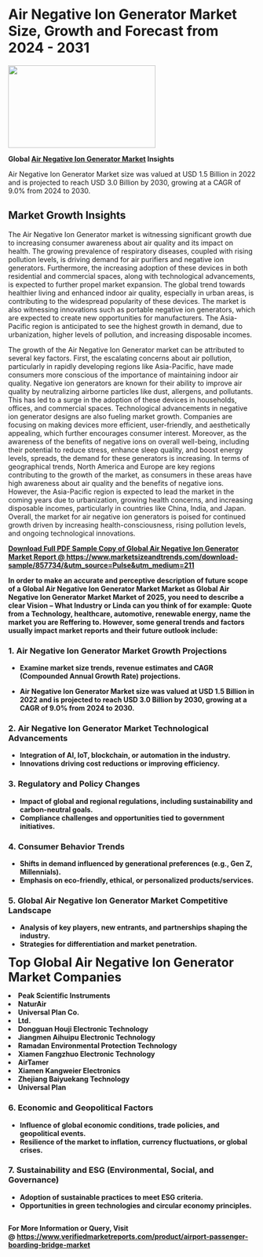 <H1>Air Negative Ion Generator Market Size, Growth and Forecast from 2024 - 2031</H1><img class="aligncenter size-medium wp-image-584254" src="https://thirdeyenews.in/wp-content/uploads/2024/09/Global-Market-Research-300x168.jpeg" alt="" width="300" height="168" /><p><strong>Global&nbsp;<a href="https://www.marketsizeandtrends.com/download-sample/857734/&amp;utm_source=Pulse&amp;utm_medium=211">Air Negative Ion Generator Market</a> Insights</strong></p><p>Air Negative Ion Generator Market size was valued at USD 1.5 Billion in 2022 and is projected to reach USD 3.0 Billion by 2030, growing at a CAGR of 9.0% from 2024 to 2030.</p><p><h2>Market Growth Insights</h2> <p>The Air Negative Ion Generator market is witnessing significant growth due to increasing consumer awareness about air quality and its impact on health. The growing prevalence of respiratory diseases, coupled with rising pollution levels, is driving demand for air purifiers and negative ion generators. Furthermore, the increasing adoption of these devices in both residential and commercial spaces, along with technological advancements, is expected to further propel market expansion. The global trend towards healthier living and enhanced indoor air quality, especially in urban areas, is contributing to the widespread popularity of these devices. The market is also witnessing innovations such as portable negative ion generators, which are expected to create new opportunities for manufacturers. The Asia-Pacific region is anticipated to see the highest growth in demand, due to urbanization, higher levels of pollution, and increasing disposable incomes.</p> <p><strong><a href="#"></a></strong></p> <p>The growth of the Air Negative Ion Generator market can be attributed to several key factors. First, the escalating concerns about air pollution, particularly in rapidly developing regions like Asia-Pacific, have made consumers more conscious of the importance of maintaining indoor air quality. Negative ion generators are known for their ability to improve air quality by neutralizing airborne particles like dust, allergens, and pollutants. This has led to a surge in the adoption of these devices in households, offices, and commercial spaces. Technological advancements in negative ion generator designs are also fueling market growth. Companies are focusing on making devices more efficient, user-friendly, and aesthetically appealing, which further encourages consumer interest. Moreover, as the awareness of the benefits of negative ions on overall well-being, including their potential to reduce stress, enhance sleep quality, and boost energy levels, spreads, the demand for these generators is increasing. In terms of geographical trends, North America and Europe are key regions contributing to the growth of the market, as consumers in these areas have high awareness about air quality and the benefits of negative ions. However, the Asia-Pacific region is expected to lead the market in the coming years due to urbanization, growing health concerns, and increasing disposable incomes, particularly in countries like China, India, and Japan. Overall, the market for air negative ion generators is poised for continued growth driven by increasing health-consciousness, rising pollution levels, and ongoing technological innovations.</p> <p><strong><a href="#"></p><p><span class=""><strong>Download Full PDF Sample Copy of Global Air Negative Ion Generator Market Report</strong> @ <a href="https://www.marketsizeandtrends.com/download-sample/857734/&amp;utm_source=Pulse&amp;utm_medium=211" target="_blank">https://www.marketsizeandtrends.com/download-sample/857734/&amp;utm_source=Pulse&amp;utm_medium=211</a></span></p><p>In order to make an accurate and perceptive description of future scope of a Global&nbsp;Air Negative Ion Generator Market Market as Global&nbsp;Air Negative Ion Generator Market Market of 2025, you need to describe a clear Vision &ndash; What Industry or Linda can you think of for example: Quote from a Technology, healthcare, automotive, renewable energy, name the market you are Reffering to. However, some general trends and factors usually impact market reports and their future outlook include:</p><h3>1.&nbsp;<strong>Air Negative Ion Generator Market Growth Projections</strong></h3><ul><li>Examine market size trends, revenue estimates and CAGR (Compounded Annual Growth Rate) projections.</li><li><p>Air Negative Ion Generator Market size was valued at USD 1.5 Billion in 2022 and is projected to reach USD 3.0 Billion by 2030, growing at a CAGR of 9.0% from 2024 to 2030.</p></li></ul><h3>2.&nbsp;<strong>Air Negative Ion Generator Market Technological Advancements</strong></h3><ul><li>Integration of AI, IoT, blockchain, or automation in the industry.</li><li>Innovations driving cost reductions or improving efficiency.</li></ul><h3>3.&nbsp;<strong>Regulatory and Policy Changes</strong></h3><ul><li>Impact of global and regional regulations, including sustainability and carbon-neutral goals.</li><li>Compliance challenges and opportunities tied to government initiatives.</li></ul><h3>4.&nbsp;<strong>Consumer Behavior Trends</strong></h3><ul><li>Shifts in demand influenced by generational preferences (e.g., Gen Z, Millennials).</li><li>Emphasis on eco-friendly, ethical, or personalized products/services.</li></ul><h3>5.&nbsp;<strong>Global Air Negative Ion Generator Market Competitive Landscape</strong></h3><ul><li>Analysis of key players, new entrants, and partnerships shaping the industry.</li><li>Strategies for differentiation and market penetration.</li></ul><p data-pm-slice="1 1 []"><span style="color: inherit; font-family: inherit; font-size: 25px;">Top Global Air Negative Ion Generator Market Companies</span></p><div class="" data-test-id=""><p><li>Peak Scientific Instruments</li><li> NaturAir</li><li> Universal Plan Co.</li><li> Ltd.</li><li> Dongguan Houji Electronic Technology</li><li> Jiangmen Aihuipu Electronic Technology</li><li> Ramadan Environmental Protection Technology</li><li> Xiamen Fangzhuo Electronic Technology</li><li> AirTamer</li><li> Xiamen Kangweier Electronics</li><li> Zhejiang Baiyuekang Technology</li><li> Universal Plan</li></p></div><h3>6.&nbsp;<strong>Economic and Geopolitical Factors</strong></h3><ul><li>Influence of global economic conditions, trade policies, and geopolitical events.</li><li>Resilience of the market to inflation, currency fluctuations, or global crises.</li></ul><h3>7.&nbsp;<strong>Sustainability and ESG (Environmental, Social, and Governance)</strong></h3><ul><li>Adoption of sustainable practices to meet ESG criteria.</li><li>Opportunities in green technologies and circular economy principles.</li></ul><h2><strong style="font-size: 14px;">For More Information or Query, Visit @&nbsp;</strong><a style="background-color: #ffffff; font-size: 14px;" href="https://www.marketsizeandtrends.com/report/air-negative-ion-generator-market/" target="_blank">https://www.verifiedmarketreports.com/product/airport-passenger-boarding-bridge-market</a></h2>
